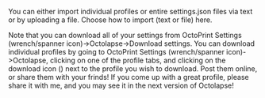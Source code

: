 You can either import individual profiles or entire settings.json files via text or by uploading a file.  Choose how to import (text or file) here.

Note that you can download all of your settings from OctoPrint Settings (wrench/spanner icon)->Octolapse->Download settings.  You can download individual profiles by going to OctoPrint Settings (wrench/spanner icon)->Octolapse, clicking on one of the profile tabs, and clicking on the download icon (<span class="fa fa-download"></span>) next to the profile you wish to download.  Post them online, or share them with your frinds!  If you come up with a great profile, please share it with me, and you may see it in the next version of Octolapse!
